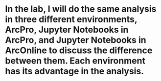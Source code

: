 # In the lab, I will do the same analysis in three different environments, ArcPro, Jupyter Notebooks in ArcPro, and Jupyter Notebooks in ArcOnline to discuss the difference between them. Each environment has its advantage in the analysis.
